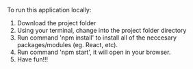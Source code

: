 To run this application locally:

1. Download the project folder
2. Using your terminal, change into the project folder directory
3. Run command 'npm install' to install all of the neccesary packages/modules (eg. React, etc).
4. Run command 'npm start', it will open in your browser.
5. Have fun!!!
